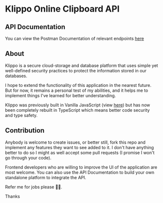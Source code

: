 # Klippo Online Clipboard API

## API Documentation
You can view the Postman Documentation of relevant endpoints [here](https://documenter.getpostman.com/view/20503181/2s8YmSsLZj) 

## About
Klippo is a secure cloud-storage and database platform that uses simple yet well-defined security practices to protect the information stored in our databases.

I hope to extend the functionality of this application in the nearest future. But for now, it remains a personal test of my abilities, and it helps me to implement things I've learned for better understanding.

Klippo was previously built in Vanilla JavaScript (view [here](https://github.com/peteradeojo/klippo/tree/vanilla)) but has now been completely rebuilt in TypeScript which means better code security and type safety.

## Contribution

Anybody is welcome to create issues, or better still, fork this repo and implement any features they want to see added to it. I don't have anything better to do so I might as well accept some pull requests (I promise I won't go through your code).

Frontend developers who are willing to improve the UI of the application are most welcome. You can also use the API Documentation to build your own standalone platform to integrate the API.

Refer me for jobs please 🙏🏽.

Thanks

